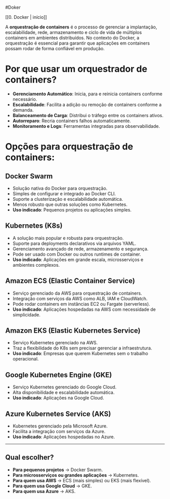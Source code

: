#Doker 

[[0. Docker | início]]

A **orquestração de containers** é o processo de gerenciar a implantação, escalabilidade, rede, armazenamento e ciclo de vida de múltiplos containers em ambientes distribuídos. No contexto do Docker, a orquestração é essencial para garantir que aplicações em containers possam rodar de forma confiável em produção.

# Por que usar um orquestrador de containers?

- **Gerenciamento Automático**: Inicia, para e reinicia containers conforme necessário.
- **Escalabilidade**: Facilita a adição ou remoção de containers conforme a demanda.
- **Balanceamento de Carga**: Distribui o tráfego entre os containers ativos.
- **Autorreparo**: Recria containers falhos automaticamente.
- **Monitoramento e Logs**: Ferramentas integradas para observabilidade.

# Opções para orquestração de containers:

## Docker Swarm

- Solução nativa do Docker para orquestração.
- Simples de configurar e integrado ao Docker CLI.
- Suporte a clusterização e escalabilidade automática.
- Menos robusto que outras soluções como Kubernetes.
- **Uso indicado**: Pequenos projetos ou aplicações simples.

## Kubernetes (K8s)

- A solução mais popular e robusta para orquestração.
- Suporte para deployments declarativos via arquivos YAML.
- Gerenciamento avançado de rede, armazenamento e segurança.
- Pode ser usado com Docker ou outros runtimes de container.
- **Uso indicado**: Aplicações em grande escala, microsserviços e ambientes complexos.

## Amazon ECS (Elastic Container Service)

- Serviço gerenciado da AWS para orquestração de containers.
- Integração com serviços da AWS como ALB, IAM e CloudWatch.
- Pode rodar containers em instâncias EC2 ou Fargate (serverless).
- **Uso indicado**: Aplicações hospedadas na AWS com necessidade de simplicidade.

## Amazon EKS (Elastic Kubernetes Service)

- Serviço Kubernetes gerenciado na AWS.
- Traz a flexibilidade do K8s sem precisar gerenciar a infraestrutura.
- **Uso indicado**: Empresas que querem Kubernetes sem o trabalho operacional.

## Google Kubernetes Engine (GKE)

- Serviço Kubernetes gerenciado do Google Cloud.
- Alta disponibilidade e escalabilidade automática.
- **Uso indicado**: Aplicações na Google Cloud.

## Azure Kubernetes Service (AKS)

- Kubernetes gerenciado pela Microsoft Azure.
- Facilita a integração com serviços da Azure.
- **Uso indicado**: Aplicações hospedadas no Azure.

---

## Qual escolher?

- **Para pequenos projetos** → Docker Swarm.
- **Para microsserviços ou grandes aplicações** → Kubernetes.
- **Para quem usa AWS** → ECS (mais simples) ou EKS (mais flexível).
- **Para quem usa Google Cloud** → GKE.
- **Para quem usa Azure** → AKS.
